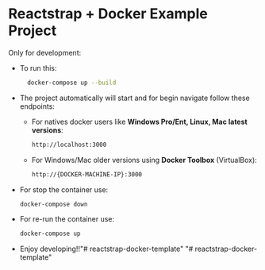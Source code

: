 # Reactstrap + Docker Example Project

Only for development:

* To run this:
    ```bash
      docker-compose up --build
    ```
* The project automatically will start and for begin navigate follow these endpoints:
    * For natives docker users like **Windows Pro/Ent, Linux, Mac latest versions**: 
        ```bash
        http://localhost:3000
        ```
    * For Windows/Mac older versions using **Docker Toolbox** (VirtualBox): 
        ```bash 
        http://{DOCKER-MACHINE-IP}:3000
        ```
* For stop the container use: 
    ```bash 
    docker-compose down
    ```
    
* For re-run the container use:
    ```bash
    docker-compose up
    ```
* Enjoy developing!!"# reactstrap-docker-template" 
"# reactstrap-docker-template" 
